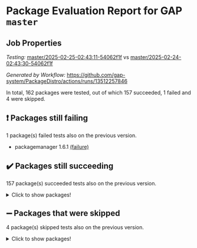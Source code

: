 # Package Evaluation Report for GAP `master`

## Job Properties

*Testing:* [master/2025-02-25-02:43:11-54062f1f](https://github.com/gap-system/PackageDistro/blob/data/reports/master/2025-02-25-02:43:11-54062f1f) vs [master/2025-02-24-02:43:30-54062f1f](https://github.com/gap-system/PackageDistro/blob/data/reports/master/2025-02-24-02:43:30-54062f1f)

*Generated by Workflow:* https://github.com/gap-system/PackageDistro/actions/runs/13512257846

In total, 162 packages were tested, out of which 157 succeeded, 1 failed and 4 were skipped.

## :exclamation: Packages still failing

1 package(s) failed tests also on the previous version.
- packagemanager 1.6.1 [(failure)](https://github.com/gap-system/PackageDistro/actions/runs/13512257846/job/37754848393)

## :heavy_check_mark: Packages still succeeding

157 package(s) succeeded tests also on the previous version.
<details><summary>Click to show packages!</summary>

- 4ti2interface 2024.11-01 [(success)](https://github.com/gap-system/PackageDistro/actions/runs/13512257846/job/37754819177)
- ace 5.6.2 [(success)](https://github.com/gap-system/PackageDistro/actions/runs/13512257846/job/37754819369)
- aclib 1.3.2 [(success)](https://github.com/gap-system/PackageDistro/actions/runs/13512257846/job/37754819551)
- agt 0.3.1 [(success)](https://github.com/gap-system/PackageDistro/actions/runs/13512257846/job/37754819717)
- alco 1.1.1 [(success)](https://github.com/gap-system/PackageDistro/actions/runs/13512257846/job/37754819893)
- alnuth 3.2.1 [(success)](https://github.com/gap-system/PackageDistro/actions/runs/13512257846/job/37754820064)
- anupq 3.3.1 [(success)](https://github.com/gap-system/PackageDistro/actions/runs/13512257846/job/37754820261)
- atlasrep 2.1.9 [(success)](https://github.com/gap-system/PackageDistro/actions/runs/13512257846/job/37754820421)
- autodoc 2023.06.19 [(success)](https://github.com/gap-system/PackageDistro/actions/runs/13512257846/job/37754820616)
- automata 1.16 [(success)](https://github.com/gap-system/PackageDistro/actions/runs/13512257846/job/37754825393)
- automgrp 1.3.3 [(success)](https://github.com/gap-system/PackageDistro/actions/runs/13512257846/job/37754825918)
- autpgrp 1.11 [(success)](https://github.com/gap-system/PackageDistro/actions/runs/13512257846/job/37754826255)
- cap 2025.02-01 [(success)](https://github.com/gap-system/PackageDistro/actions/runs/13512257846/job/37754827459)
- caratinterface 2.3.7 [(success)](https://github.com/gap-system/PackageDistro/actions/runs/13512257846/job/37754829237)
- cddinterface 2024.09.02 [(success)](https://github.com/gap-system/PackageDistro/actions/runs/13512257846/job/37754829404)
- circle 1.6.6 [(success)](https://github.com/gap-system/PackageDistro/actions/runs/13512257846/job/37754829584)
- classicpres 1.22 [(success)](https://github.com/gap-system/PackageDistro/actions/runs/13512257846/job/37754829773)
- cohomolo 1.6.11 [(success)](https://github.com/gap-system/PackageDistro/actions/runs/13512257846/job/37754829981)
- congruence 1.2.7 [(success)](https://github.com/gap-system/PackageDistro/actions/runs/13512257846/job/37754830180)
- corefreesub 0.6 [(success)](https://github.com/gap-system/PackageDistro/actions/runs/13512257846/job/37754830419)
- corelg 1.57 [(success)](https://github.com/gap-system/PackageDistro/actions/runs/13512257846/job/37754830596)
- crime 1.6 [(success)](https://github.com/gap-system/PackageDistro/actions/runs/13512257846/job/37754830800)
- crisp 1.4.6 [(success)](https://github.com/gap-system/PackageDistro/actions/runs/13512257846/job/37754831044)
- crypting 0.10.5 [(success)](https://github.com/gap-system/PackageDistro/actions/runs/13512257846/job/37754831297)
- cryst 4.1.27 [(success)](https://github.com/gap-system/PackageDistro/actions/runs/13512257846/job/37754831556)
- crystcat 1.1.10 [(success)](https://github.com/gap-system/PackageDistro/actions/runs/13512257846/job/37754831755)
- ctbllib 1.3.9 [(success)](https://github.com/gap-system/PackageDistro/actions/runs/13512257846/job/37754831973)
- cubefree 1.20 [(success)](https://github.com/gap-system/PackageDistro/actions/runs/13512257846/job/37754832148)
- curlinterface 2.4.0 [(success)](https://github.com/gap-system/PackageDistro/actions/runs/13512257846/job/37754832359)
- cvec 2.8.3 [(success)](https://github.com/gap-system/PackageDistro/actions/runs/13512257846/job/37754832548)
- datastructures 0.3.1 [(success)](https://github.com/gap-system/PackageDistro/actions/runs/13512257846/job/37754832777)
- deepthought 1.0.8 [(success)](https://github.com/gap-system/PackageDistro/actions/runs/13512257846/job/37754832977)
- design 1.8.2 [(success)](https://github.com/gap-system/PackageDistro/actions/runs/13512257846/job/37754833147)
- difsets 2.3.1 [(success)](https://github.com/gap-system/PackageDistro/actions/runs/13512257846/job/37754833346)
- digraphs 1.10.0 [(success)](https://github.com/gap-system/PackageDistro/actions/runs/13512257846/job/37754833515)
- edim 1.3.8 [(success)](https://github.com/gap-system/PackageDistro/actions/runs/13512257846/job/37754833733)
- example 4.4.0 [(success)](https://github.com/gap-system/PackageDistro/actions/runs/13512257846/job/37754833973)
- examplesforhomalg 2023.10-01 [(success)](https://github.com/gap-system/PackageDistro/actions/runs/13512257846/job/37754834196)
- factint 1.6.3 [(success)](https://github.com/gap-system/PackageDistro/actions/runs/13512257846/job/37754834415)
- ferret 1.0.14 [(success)](https://github.com/gap-system/PackageDistro/actions/runs/13512257846/job/37754834627)
- fga 1.5.0 [(success)](https://github.com/gap-system/PackageDistro/actions/runs/13512257846/job/37754834850)
- fining 1.5.6 [(success)](https://github.com/gap-system/PackageDistro/actions/runs/13512257846/job/37754835084)
- float 1.0.5 [(success)](https://github.com/gap-system/PackageDistro/actions/runs/13512257846/job/37754835345)
- format 1.4.4 [(success)](https://github.com/gap-system/PackageDistro/actions/runs/13512257846/job/37754835580)
- forms 1.2.12 [(success)](https://github.com/gap-system/PackageDistro/actions/runs/13512257846/job/37754835786)
- fplsa 1.2.6 [(success)](https://github.com/gap-system/PackageDistro/actions/runs/13512257846/job/37754835996)
- fr 2.4.13 [(success)](https://github.com/gap-system/PackageDistro/actions/runs/13512257846/job/37754836206)
- francy 2.0.3 [(success)](https://github.com/gap-system/PackageDistro/actions/runs/13512257846/job/37754836444)
- fwtree 1.3 [(success)](https://github.com/gap-system/PackageDistro/actions/runs/13512257846/job/37754836732)
- gapdoc 1.6.7 [(success)](https://github.com/gap-system/PackageDistro/actions/runs/13512257846/job/37754836978)
- gauss 2024.11-01 [(success)](https://github.com/gap-system/PackageDistro/actions/runs/13512257846/job/37754837224)
- gaussforhomalg 2024.08-01 [(success)](https://github.com/gap-system/PackageDistro/actions/runs/13512257846/job/37754837439)
- gbnp 1.1.0 [(success)](https://github.com/gap-system/PackageDistro/actions/runs/13512257846/job/37754837638)
- generalizedmorphismsforcap 2024.09-03 [(success)](https://github.com/gap-system/PackageDistro/actions/runs/13512257846/job/37754837874)
- genss 1.6.9 [(success)](https://github.com/gap-system/PackageDistro/actions/runs/13512257846/job/37754838069)
- gradedmodules 2024.12-01 [(success)](https://github.com/gap-system/PackageDistro/actions/runs/13512257846/job/37754838310)
- gradedringforhomalg 2024.07-01 [(success)](https://github.com/gap-system/PackageDistro/actions/runs/13512257846/job/37754838549)
- grape 4.9.2 [(success)](https://github.com/gap-system/PackageDistro/actions/runs/13512257846/job/37754838733)
- groupoids 1.76 [(success)](https://github.com/gap-system/PackageDistro/actions/runs/13512257846/job/37754838951)
- grpconst 2.6.5 [(success)](https://github.com/gap-system/PackageDistro/actions/runs/13512257846/job/37754839203)
- guarana 0.96.3 [(success)](https://github.com/gap-system/PackageDistro/actions/runs/13512257846/job/37754839444)
- guava 3.20 [(success)](https://github.com/gap-system/PackageDistro/actions/runs/13512257846/job/37754839661)
- hap 1.66 [(success)](https://github.com/gap-system/PackageDistro/actions/runs/13512257846/job/37754839872)
- hapcryst 0.1.15 [(success)](https://github.com/gap-system/PackageDistro/actions/runs/13512257846/job/37754840067)
- hecke 1.5.4 [(success)](https://github.com/gap-system/PackageDistro/actions/runs/13512257846/job/37754840242)
- help 4.0 [(success)](https://github.com/gap-system/PackageDistro/actions/runs/13512257846/job/37754840441)
- homalg 2024.01-01 [(success)](https://github.com/gap-system/PackageDistro/actions/runs/13512257846/job/37754840629)
- homalgtocas 2023.11-01 [(success)](https://github.com/gap-system/PackageDistro/actions/runs/13512257846/job/37754840829)
- idrel 2.48 [(success)](https://github.com/gap-system/PackageDistro/actions/runs/13512257846/job/37754841047)
- images 1.3.3 [(success)](https://github.com/gap-system/PackageDistro/actions/runs/13512257846/job/37754841268)
- intpic 0.4.0 [(success)](https://github.com/gap-system/PackageDistro/actions/runs/13512257846/job/37754841463)
- io 4.9.1 [(success)](https://github.com/gap-system/PackageDistro/actions/runs/13512257846/job/37754841660)
- io_forhomalg 2023.02-04 [(success)](https://github.com/gap-system/PackageDistro/actions/runs/13512257846/job/37754841876)
- irredsol 1.4.4 [(success)](https://github.com/gap-system/PackageDistro/actions/runs/13512257846/job/37754842084)
- json 2.2.2 [(success)](https://github.com/gap-system/PackageDistro/actions/runs/13512257846/job/37754842287)
- jupyterkernel 1.5.1 [(success)](https://github.com/gap-system/PackageDistro/actions/runs/13512257846/job/37754842518)
- jupyterviz 1.5.6 [(success)](https://github.com/gap-system/PackageDistro/actions/runs/13512257846/job/37754842720)
- kan 1.37 [(success)](https://github.com/gap-system/PackageDistro/actions/runs/13512257846/job/37754842935)
- kbmag 1.5.11 [(success)](https://github.com/gap-system/PackageDistro/actions/runs/13512257846/job/37754843118)
- laguna 3.9.7 [(success)](https://github.com/gap-system/PackageDistro/actions/runs/13512257846/job/37754843340)
- liealgdb 2.2.1 [(success)](https://github.com/gap-system/PackageDistro/actions/runs/13512257846/job/37754843526)
- liepring 2.9.1 [(success)](https://github.com/gap-system/PackageDistro/actions/runs/13512257846/job/37754843715)
- liering 2.4.2 [(success)](https://github.com/gap-system/PackageDistro/actions/runs/13512257846/job/37754843892)
- linearalgebraforcap 2025.02-01 [(success)](https://github.com/gap-system/PackageDistro/actions/runs/13512257846/job/37754844085)
- lins 0.9 [(success)](https://github.com/gap-system/PackageDistro/actions/runs/13512257846/job/37754844288)
- localizeringforhomalg 2023.10-01 [(success)](https://github.com/gap-system/PackageDistro/actions/runs/13512257846/job/37754844506)
- loops 3.4.4 [(success)](https://github.com/gap-system/PackageDistro/actions/runs/13512257846/job/37754844718)
- lpres 1.1.1 [(success)](https://github.com/gap-system/PackageDistro/actions/runs/13512257846/job/37754844938)
- majoranaalgebras 1.5.2 [(success)](https://github.com/gap-system/PackageDistro/actions/runs/13512257846/job/37754845125)
- mapclass 1.4.6 [(success)](https://github.com/gap-system/PackageDistro/actions/runs/13512257846/job/37754845302)
- matgrp 0.71 [(success)](https://github.com/gap-system/PackageDistro/actions/runs/13512257846/job/37754845500)
- matricesforhomalg 2024.11-02 [(success)](https://github.com/gap-system/PackageDistro/actions/runs/13512257846/job/37754845685)
- modisom 3.0.0 [(success)](https://github.com/gap-system/PackageDistro/actions/runs/13512257846/job/37754845876)
- modulepresentationsforcap 2024.09-02 [(success)](https://github.com/gap-system/PackageDistro/actions/runs/13512257846/job/37754846079)
- modules 2024.12-01 [(success)](https://github.com/gap-system/PackageDistro/actions/runs/13512257846/job/37754846264)
- monoidalcategories 2025.01-02 [(success)](https://github.com/gap-system/PackageDistro/actions/runs/13512257846/job/37754846457)
- nconvex 2024.12-01 [(success)](https://github.com/gap-system/PackageDistro/actions/runs/13512257846/job/37754846711)
- nilmat 1.4.2 [(success)](https://github.com/gap-system/PackageDistro/actions/runs/13512257846/job/37754846921)
- nock 1.5 [(success)](https://github.com/gap-system/PackageDistro/actions/runs/13512257846/job/37754847192)
- normalizinterface 1.3.7 [(success)](https://github.com/gap-system/PackageDistro/actions/runs/13512257846/job/37754847391)
- nq 2.5.11 [(success)](https://github.com/gap-system/PackageDistro/actions/runs/13512257846/job/37754847655)
- numericalsgps 1.4.0 [(success)](https://github.com/gap-system/PackageDistro/actions/runs/13512257846/job/37754847856)
- openmath 11.5.3 [(success)](https://github.com/gap-system/PackageDistro/actions/runs/13512257846/job/37754848038)
- orb 5.0.0 [(success)](https://github.com/gap-system/PackageDistro/actions/runs/13512257846/job/37754848216)
- patternclass 2.4.5 [(success)](https://github.com/gap-system/PackageDistro/actions/runs/13512257846/job/37754848590)
- permut 2.0.5 [(success)](https://github.com/gap-system/PackageDistro/actions/runs/13512257846/job/37754848766)
- polenta 1.3.10 [(success)](https://github.com/gap-system/PackageDistro/actions/runs/13512257846/job/37754848949)
- polymaking 0.8.7 [(success)](https://github.com/gap-system/PackageDistro/actions/runs/13512257846/job/37754849116)
- primgrp 3.4.4 [(success)](https://github.com/gap-system/PackageDistro/actions/runs/13512257846/job/37754849294)
- profiling 2.6.0 [(success)](https://github.com/gap-system/PackageDistro/actions/runs/13512257846/job/37754849531)
- qdistrnd 0.9.5 [(success)](https://github.com/gap-system/PackageDistro/actions/runs/13512257846/job/37754849718)
- qpa 1.35 [(success)](https://github.com/gap-system/PackageDistro/actions/runs/13512257846/job/37754849916)
- quagroup 1.8.4 [(success)](https://github.com/gap-system/PackageDistro/actions/runs/13512257846/job/37754850090)
- radiroot 2.9 [(success)](https://github.com/gap-system/PackageDistro/actions/runs/13512257846/job/37754850269)
- rcwa 4.7.1 [(success)](https://github.com/gap-system/PackageDistro/actions/runs/13512257846/job/37754850437)
- rds 1.8 [(success)](https://github.com/gap-system/PackageDistro/actions/runs/13512257846/job/37754850599)
- recog 1.4.4 [(success)](https://github.com/gap-system/PackageDistro/actions/runs/13512257846/job/37754850784)
- repndecomp 1.3.0 [(success)](https://github.com/gap-system/PackageDistro/actions/runs/13512257846/job/37754850950)
- repsn 3.1.2 [(success)](https://github.com/gap-system/PackageDistro/actions/runs/13512257846/job/37754851120)
- resclasses 4.7.3 [(success)](https://github.com/gap-system/PackageDistro/actions/runs/13512257846/job/37754851341)
- ringsforhomalg 2024.11-02 [(success)](https://github.com/gap-system/PackageDistro/actions/runs/13512257846/job/37754851539)
- sco 2023.08-01 [(success)](https://github.com/gap-system/PackageDistro/actions/runs/13512257846/job/37754851742)
- scscp 2.4.3 [(success)](https://github.com/gap-system/PackageDistro/actions/runs/13512257846/job/37754851956)
- semigroups 5.5.0 [(success)](https://github.com/gap-system/PackageDistro/actions/runs/13512257846/job/37754852141)
- sglppow 2.4 [(success)](https://github.com/gap-system/PackageDistro/actions/runs/13512257846/job/37754852329)
- sgpviz 0.999.6 [(success)](https://github.com/gap-system/PackageDistro/actions/runs/13512257846/job/37754852528)
- simpcomp 2.1.14 [(success)](https://github.com/gap-system/PackageDistro/actions/runs/13512257846/job/37754852712)
- singular 2024.06.03 [(success)](https://github.com/gap-system/PackageDistro/actions/runs/13512257846/job/37754852931)
- sl2reps 1.1 [(success)](https://github.com/gap-system/PackageDistro/actions/runs/13512257846/job/37754853148)
- sla 1.6.2 [(success)](https://github.com/gap-system/PackageDistro/actions/runs/13512257846/job/37754853392)
- smallantimagmas 0.3.0 [(success)](https://github.com/gap-system/PackageDistro/actions/runs/13512257846/job/37754853624)
- smallgrp 1.5.4 [(success)](https://github.com/gap-system/PackageDistro/actions/runs/13512257846/job/37754853848)
- smallsemi 0.7.1 [(success)](https://github.com/gap-system/PackageDistro/actions/runs/13512257846/job/37754854072)
- sonata 2.9.6 [(success)](https://github.com/gap-system/PackageDistro/actions/runs/13512257846/job/37754854244)
- sophus 1.27 [(success)](https://github.com/gap-system/PackageDistro/actions/runs/13512257846/job/37754854469)
- sotgrps 1.3 [(success)](https://github.com/gap-system/PackageDistro/actions/runs/13512257846/job/37754854645)
- spinsym 1.5.2 [(success)](https://github.com/gap-system/PackageDistro/actions/runs/13512257846/job/37754854826)
- standardff 1.0 [(success)](https://github.com/gap-system/PackageDistro/actions/runs/13512257846/job/37754854991)
- symbcompcc 1.3.2 [(success)](https://github.com/gap-system/PackageDistro/actions/runs/13512257846/job/37754855215)
- thelma 1.3 [(success)](https://github.com/gap-system/PackageDistro/actions/runs/13512257846/job/37754855422)
- tomlib 1.2.11 [(success)](https://github.com/gap-system/PackageDistro/actions/runs/13512257846/job/37754855609)
- toolsforhomalg 2024.09-01 [(success)](https://github.com/gap-system/PackageDistro/actions/runs/13512257846/job/37754855790)
- toric 1.9.6 [(success)](https://github.com/gap-system/PackageDistro/actions/runs/13512257846/job/37754855975)
- transgrp 3.6.5 [(success)](https://github.com/gap-system/PackageDistro/actions/runs/13512257846/job/37754856241)
- typeset 1.2.2 [(success)](https://github.com/gap-system/PackageDistro/actions/runs/13512257846/job/37754856443)
- ugaly 4.1.3 [(success)](https://github.com/gap-system/PackageDistro/actions/runs/13512257846/job/37754856647)
- unipot 1.6 [(success)](https://github.com/gap-system/PackageDistro/actions/runs/13512257846/job/37754856852)
- unitlib 4.2.0 [(success)](https://github.com/gap-system/PackageDistro/actions/runs/13512257846/job/37754857153)
- utils 0.85 [(success)](https://github.com/gap-system/PackageDistro/actions/runs/13512257846/job/37754857447)
- uuid 0.7 [(success)](https://github.com/gap-system/PackageDistro/actions/runs/13512257846/job/37754857741)
- walrus 0.9991 [(success)](https://github.com/gap-system/PackageDistro/actions/runs/13512257846/job/37754858236)
- wedderga 4.10.5 [(success)](https://github.com/gap-system/PackageDistro/actions/runs/13512257846/job/37754858653)
- wpe 0.8 [(success)](https://github.com/gap-system/PackageDistro/actions/runs/13512257846/job/37754858871)
- xmod 2.92 [(success)](https://github.com/gap-system/PackageDistro/actions/runs/13512257846/job/37754859098)
- xmodalg 1.23 [(success)](https://github.com/gap-system/PackageDistro/actions/runs/13512257846/job/37754859328)
- yangbaxter 0.10.6 [(success)](https://github.com/gap-system/PackageDistro/actions/runs/13512257846/job/37754859535)
- zeromqinterface 0.16 [(success)](https://github.com/gap-system/PackageDistro/actions/runs/13512257846/job/37754859803)
</details>

## :heavy_minus_sign: Packages that were skipped

4 package(s) skipped tests also on the previous version.
<details><summary>Click to show packages!</summary>

- browse 1.8.21 [(skipped)](https://github.com/gap-system/PackageDistro/actions/runs/13512257846/job/37754562849)
- itc 1.5.1 [(skipped)](https://github.com/gap-system/PackageDistro/actions/runs/13512257846/job/37754562849)
- polycyclic 2.16 [(skipped)](https://github.com/gap-system/PackageDistro/actions/runs/13512257846/job/37754562849)
- xgap 4.32 [(skipped)](https://github.com/gap-system/PackageDistro/actions/runs/13512257846/job/37754562849)
</details>

